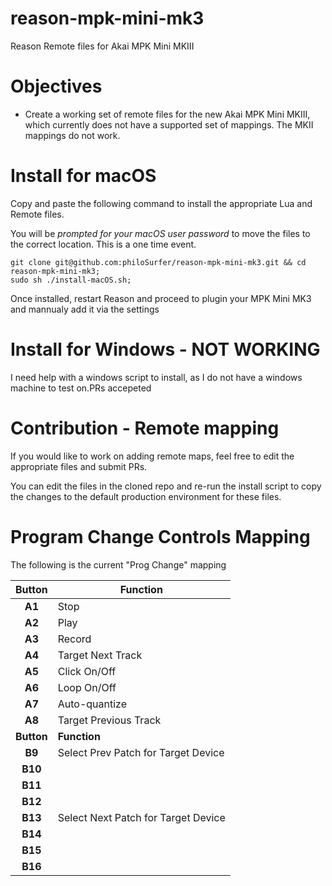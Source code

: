 # reason-mpk-mini-mk3
Reason Remote files for Akai MPK Mini MKIII


# Objectives
* Create a working set of remote files for the new Akai MPK Mini MKIII, which currently does not have a supported set of mappings.  The MKII mappings do not work.


# Install for macOS
Copy and paste the following command to install the appropriate Lua and Remote files.

You will be _prompted for your macOS user password_ to move the files to the correct location. This is a one time event.
```
git clone git@github.com:philoSurfer/reason-mpk-mini-mk3.git && cd reason-mpk-mini-mk3;
sudo sh ./install-macOS.sh;
```

Once installed, restart Reason and proceed to plugin your MPK Mini MK3 and mannualy add it via the settings


# Install for Windows - NOT WORKING
I need help with a windows script to install, as I do not have a windows machine to test on.PRs accepeted


# Contribution - Remote mapping
If you would like to work on adding remote maps, feel free to edit the appropriate files and submit PRs.   

You can edit the files in the cloned repo and re-run the install script to copy the changes to the default production environment for these files.

# Program Change Controls Mapping

The following is the current "Prog Change" mapping

| Button | Function|
| :---: | ------|
| __A1__ | Stop |
| __A2__ | Play |
| __A3__ | Record |
| __A4__ | Target Next Track |
| __A5__ | Click On/Off |
| __A6__ | Loop On/Off |
| __A7__ | Auto-quantize |
| __A8__ | Target Previous Track |
| __Button__ | __Function__ |
| __B9__ | Select Prev Patch for Target Device |
| __B10__ | |
| __B11__ | |
| __B12__ | |
| __B13__ | Select Next Patch for Target Device |
| __B14__ | |
| __B15__ | |
| __B16__ | |
